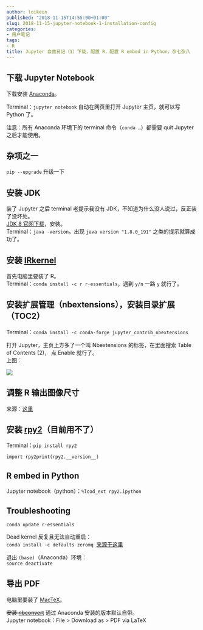 ```yaml
---
author: loikein
published: "2018-11-15T14:55:00+01:00"
slug: 2018-11-15-jupyter-notebook-1-installation-config
categories:
- 用户笔记
tags:
- R
title: Jupyter 自救日记（1）下载，配置 R，配置 R embed in Python，杂七杂八
---
```

## 下载 Jupyter Notebook

下载安装 [Anaconda](https://www.anaconda.com/download/#macos)。  
  
Terminal：`jupyter notebook` 自动在网页里打开 Jupyter 主页，就可以写
Python 了。  
  
注意：所有 Anaconda 环境下的 terminal 命令（`conda …`）都需要 quit
Jupyter 之后才能使用。  
  

## 杂项之一

`pip --upgrade` 升级一下  
  

## 安装 JDK

装了 Jupyter 之后 terminal 老提示我没有
JDK，不知道为什么没人说过，反正装了没坏处。  
[JDK 8
官网下载](https://www.oracle.com/technetwork/java/javase/downloads/jdk8-downloads-2133151.html)，安装。  
Terminal：`java -version`，出现 `java version "1.8.0_191"`
之类的提示就算成功了。  
  

## 安装 [IRkernel](https://github.com/IRkernel/IRkernel)

首先电脑里要装了 R。  
Terminal：`conda install -c r r-essentials`，遇到 `y/n` 一路 `y`
就行了。  
  

## 安装扩展管理（nbextensions），安装目录扩展（TOC2）

Terminal：`conda install -c conda-forge jupyter_contrib_nbextensions`  
  
打开 Jupyter，主页上方多了一个叫 Nbextensions 的标签，在里面搜索 Table
of Contents (2)， 点 Enable 就行了。  
上图：  

![](/post-img/2018-11-15-jupyter-notebook-1.png)


## 调整 R 输出图像尺寸

来源：[这里](https://blog.revolutionanalytics.com/2015/09/resizing-plots-in-the-r-kernel-for-jupyter-notebooks.html)  

  
  

## 安装 [rpy2](https://rpy2.bitbucket.io/)（目前用不了）

Terminal：`pip install rpy2`  
  
`import rpy2print(rpy2.__version__)`  
  

## R embed in Python

Jupyter notebook（python）：`%load_ext rpy2.ipython`  
  

## Troubleshooting

`conda update r-essentials`  
  
Dead kernel 反复且无法自动重启：  
`conda install -c defaults zeromq`  [来源于这里](https://github.com/ContinuumIO/anaconda-issues/issues/999#issuecomment-243165502)  
  
退出 `(base)`（Anaconda）环境：  
`source deactivate`  
  

## 导出 PDF

电脑里要装了 [MacTeX](http://tug.org/mactex/mactex-download.html)。  
  
~~安装 [nbconvert](https://nbconvert.readthedocs.io/en/latest/index.html)~~ 通过
Anaconda 安装的版本默认自带。  
Jupyter notebook：File \> Download as \> PDF via LaTeX

